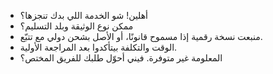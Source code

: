 - أهلين! شو الخدمة اللي بدك تنجزها؟
- ممكن نوع الوثيقة وبلد التسليم؟
- منبعت نسخة رقمية إذا مسموح قانونًا، أو الأصل بشحن دولي مع تتبّع.
- الوقت والتكلفة بيتأكدوا بعد المراجعة الأولية.
- المعلومة غير متوفرة. فيني أحوّل طلبك للفريق المختص؟
